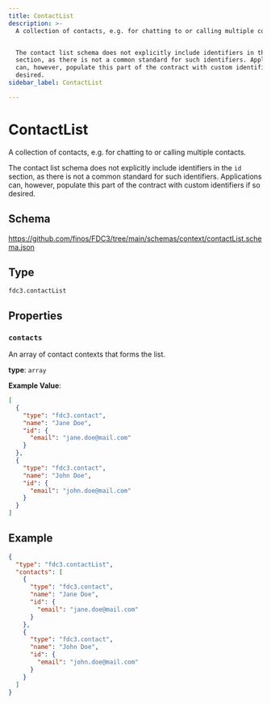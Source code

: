 ```yaml
---
title: ContactList
description: >-
  A collection of contacts, e.g. for chatting to or calling multiple contacts.


  The contact list schema does not explicitly include identifiers in the `id`
  section, as there is not a common standard for such identifiers. Applications
  can, however, populate this part of the contract with custom identifiers if so
  desired.
sidebar_label: ContactList

---
```


# ContactList

A collection of contacts, e.g. for chatting to or calling multiple contacts.

The contact list schema does not explicitly include identifiers in the `id` section, as there is not a common standard for such identifiers. Applications can, however, populate this part of the contract with custom identifiers if so desired.

## Schema

<https://github.com/finos/FDC3/tree/main/schemas/context/contactList.schema.json>

## Type

`fdc3.contactList`

## Properties

### `contacts`

An array of contact contexts that forms the list.

**type**: `array`


**Example Value**: 
```json
[
  {
    "type": "fdc3.contact",
    "name": "Jane Doe",
    "id": {
      "email": "jane.doe@mail.com"
    }
  },
  {
    "type": "fdc3.contact",
    "name": "John Doe",
    "id": {
      "email": "john.doe@mail.com"
    }
  }
]
```

## Example

```json
{
  "type": "fdc3.contactList",
  "contacts": [
    {
      "type": "fdc3.contact",
      "name": "Jane Doe",
      "id": {
        "email": "jane.doe@mail.com"
      }
    },
    {
      "type": "fdc3.contact",
      "name": "John Doe",
      "id": {
        "email": "john.doe@mail.com"
      }
    }
  ]
}
```

